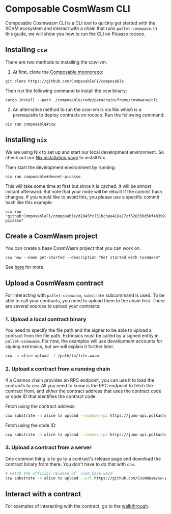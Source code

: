 # Composable CosmWasm CLI

Composable Cosmwasm CLI is a CLI tool to quickly get started with the XCVM ecosystem and
interact with a chain that runs `pallet-cosmwasm`. In this guide, we will show you how to run the CLI on Picasso rococo.

## Installing `ccw`

There are two methods to installing the ccw-vm:

1. At first, clone the [Composable moonorepo](https://github.com/ComposableFi/composable):

```
git clone https://github.com/ComposableFi/composable
```

Then run the following command to install the ccw binary:

```
cargo install --path ./composable/code/parachain/frame/cosmwasm/cli
```

2. An alternative method to run the ccw-vm is via Nix which is a prerequisite to deploy contracts on rococo. Run the following command:

```
nix run composable#ccw
```

## Installing `nix` 

We are using Nix to set up and start our local development environment. So check out our 
[Nix installation page](https://docs.composable.finance/nix/install) to install Nix.

Then start the development environment by running:

```
nix run composable#devnet-picasso
```

This will take some time at first but since it is cached, it will be almost instant afterward. But note that your node will be rebuilt if the commit hash changes. If you would like to avoid this, you please use a specific commit hash like this example:

```
nix run "github:ComposableFi/composable/d2845fc731bc3ee418a17cf528336d50f4b39924#devnet-picasso"
```

## Create a CosmWasm project

You can create a base CosmWasm project that you can work on.

```
ccw new --name get-started --description "Get started with CosmWasm"
```

See [here](./cosmwasm/new-project.md) for more.

## Upload a CosmWasm contract

For interacting with `pallet-cosmwasm`, `substrate` subcommand is used. To be able
to call your contracts, you need to upload them to the chain first. There are several
sources to upload your contracts:

### 1. Upload a local contract binary

You need to specify the file path and the signer to be able to upload a contract
from the file path. Extrinsics must be called by a signed entity in `pallet-cosmwasm`.
For now, the examples will use development accounts for signing extrinsics, but
we will explain it further later.

```sh
ccw -n alice upload -f /path/to/file.wasm
```

### 2. Upload a contract from a running chain

If a Cosmos chain provides an RPC endpoint, you can use it to load the contracts
to `ccw`. All you need to know is the RPC endpoint to fetch the
contract from, and either the contract address that uses the contract code
or code ID that identifies the contract code.

Fetch using the contract address:
```sh
ccw substrate -n alice tx upload --cosmos-rpc https://juno-api.polkachu.com --contract juno19rqljkh95gh40s7qdx40ksx3zq5tm4qsmsrdz9smw668x9zdr3lqtg33mf
```

Fetch using the code ID:
```sh
ccw substrate -n alice tx upload --cosmos-rpc https://juno-api.polkachu.com --code-id 1
```

### 3. Upload a contract from a server

One common thing is to go to a contract's release page and download the contract
binary from there. You don't have to do that with `ccw`.

```sh
# Fetch the official release of `cw20_base.wasm`
ccw substrate -n alice tx upload --url https://github.com/CosmWasm/cw-plus/releases/download/v1.0.1/cw20_base.wasm
```

## Interact with a contract

For examples of interacting with the contract, go to the [walkthrough](./cosmwasm/walkthrough.md).
